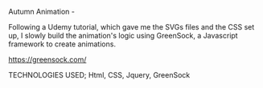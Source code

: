 Autumn Animation -

Following a Udemy tutorial, which gave me the SVGs files and the CSS set up, I slowly build the animation's logic using GreenSock, a Javascript framework to create animations.

https://greensock.com/

TECHNOLOGIES USED;  Html, CSS, Jquery, GreenSock
